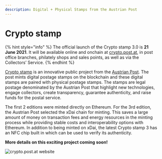 ```yaml
---
description: Digital + Physical Stamps from the Austrian Post
---
```


# Crypto stamp

{% hint style="info" %}
The official launch of the Crypto stamp 3.0 is **21 June 2021**. It will be available online and onchain at [crypto.post.at](https://crypto.post.at/), in post office branches, philately shops and sales points, as well as via the Collectors’ Service.
{% endhint %}

[Crypto stamp](https://crypto.post.at/) is an innovative public project from the [Austrian Post](https://www.post.at/). The post mints digital postage stamps on the blockchain and these digital stamps are paired with physical postage stamps. The stamps are legal postage denominated by the Austrian Post that highlight new technologies, engage collectors, create transparency, guarantee authenticity, and raise funds for the postal service. 

The first 2 editions were minted directly on Ethereum. For the 3rd edition, the Austrian Post selected the xDai chain for minting. This saves a large amount of money on transaction fees and energy resources in the minting process while providing stable costs and interoperability options with Ethereum. In addition to being minted on xDai, the latest Crypto stamp 3 has an NFC chip built in which can be used to verify its authenticity. 

**More details on this exciting project coming soon!**

![crypto.post.at website](../../.gitbook/assets/crypto-stamp-3.png)





